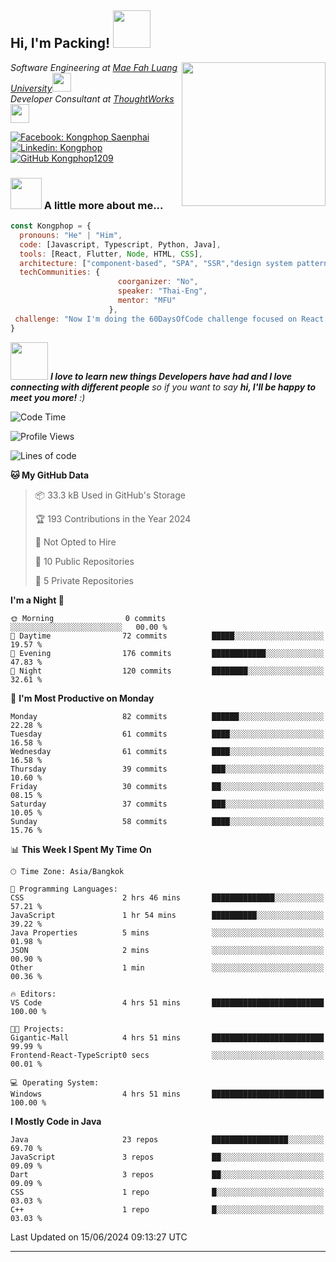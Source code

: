 <h2> Hi, I'm Packing! <img src="https://media.giphy.com/media/mGcNjsfWAjY5AEZNw6/giphy.gif" width="60"></h2>
<img align='right' src="https://media.giphy.com/media/ieyl9zmCjO4b4t6qoY/giphy.gif" width="230">
<p><em>Software Engineering at <a href="http://www.unb.br">Mae Fah Luang University</a><img src="https://media.giphy.com/media/fYSnHlufseco8Fh93Z/giphy.gif" width="30"></br>Developer Consultant at <a href="https://www.thoughtworks.com">ThoughtWorks</a><img src="https://media.giphy.com/media/WUlplcMpOCEmTGBtBW/giphy.gif" width="30"> 
</em></p>

[![Facebook: Kongphop Saenphai](https://img.shields.io/badge/-Kongphop%20Saenphai-1877F2?style=flat-square&logo=facebook&logoColor=white&link=https://www.facebook.com/profile.php?id=100009078336515)](https://www.facebook.com/profile.php?id=100009078336515)
[![Linkedin: Kongphop](https://img.shields.io/badge/-Kongphop-blue?style=flat-square&logo=Linkedin&logoColor=white&link=https://www.linkedin.com/in/kongphop-saenphai-34a557288/)](https://www.linkedin.com/in/kongphop-saenphai-34a557288/)
[![GitHub Kongphop1209](https://img.shields.io/github/followers/Kongphop1209?label=follow&style=social)](https://github.com/kongphop1209)


### <img src="https://media.giphy.com/media/VgCDAzcKvsR6OM0uWg/giphy.gif" width="50"> A little more about me...  

```javascript
const Kongphop = {
  pronouns: "He" | "Him",
  code: [Javascript, Typescript, Python, Java],
  tools: [React, Flutter, Node, HTML, CSS],
  architecture: ["component-based", "SPA", "SSR","design system pattern"],
  techCommunities: {
                        coorganizer: "No",
                        speaker: "Thai-Eng",
                        mentor: "MFU"
                      },
 challenge: "Now I'm doing the 60DaysOfCode challenge focused on React and Mobile App"
}
```

<img src="https://media.giphy.com/media/LnQjpWaON8nhr21vNW/giphy.gif" width="60"> <em><b>I love to learn new things Developers have had and I love connecting with different people</b> so if you want to say <b>hi, I'll be happy to meet you more!</b> :)</em>

<!--START_SECTION:waka-->
![Code Time](http://img.shields.io/badge/Code%20Time-41%20hrs%2021%20mins-blue)

![Profile Views](http://img.shields.io/badge/Profile%20Views-0-blue)

![Lines of code](https://img.shields.io/badge/From%20Hello%20World%20I%27ve%20Written-2.3%20million%20lines%20of%20code-blue)

**🐱 My GitHub Data** 

> 📦 33.3 kB Used in GitHub's Storage 
 > 
> 🏆 193 Contributions in the Year 2024
 > 
> 🚫 Not Opted to Hire
 > 
> 📜 10 Public Repositories 
 > 
> 🔑 5 Private Repositories 
 > 
**I'm a Night 🦉** 

```text
🌞 Morning                0 commits           ░░░░░░░░░░░░░░░░░░░░░░░░░   00.00 % 
🌆 Daytime                72 commits          █████░░░░░░░░░░░░░░░░░░░░   19.57 % 
🌃 Evening                176 commits         ████████████░░░░░░░░░░░░░   47.83 % 
🌙 Night                  120 commits         ████████░░░░░░░░░░░░░░░░░   32.61 % 
```
📅 **I'm Most Productive on Monday** 

```text
Monday                   82 commits          ██████░░░░░░░░░░░░░░░░░░░   22.28 % 
Tuesday                  61 commits          ████░░░░░░░░░░░░░░░░░░░░░   16.58 % 
Wednesday                61 commits          ████░░░░░░░░░░░░░░░░░░░░░   16.58 % 
Thursday                 39 commits          ███░░░░░░░░░░░░░░░░░░░░░░   10.60 % 
Friday                   30 commits          ██░░░░░░░░░░░░░░░░░░░░░░░   08.15 % 
Saturday                 37 commits          ███░░░░░░░░░░░░░░░░░░░░░░   10.05 % 
Sunday                   58 commits          ████░░░░░░░░░░░░░░░░░░░░░   15.76 % 
```


📊 **This Week I Spent My Time On** 

```text
🕑︎ Time Zone: Asia/Bangkok

💬 Programming Languages: 
CSS                      2 hrs 46 mins       ██████████████░░░░░░░░░░░   57.21 % 
JavaScript               1 hr 54 mins        ██████████░░░░░░░░░░░░░░░   39.22 % 
Java Properties          5 mins              ░░░░░░░░░░░░░░░░░░░░░░░░░   01.98 % 
JSON                     2 mins              ░░░░░░░░░░░░░░░░░░░░░░░░░   00.90 % 
Other                    1 min               ░░░░░░░░░░░░░░░░░░░░░░░░░   00.36 % 

🔥 Editors: 
VS Code                  4 hrs 51 mins       █████████████████████████   100.00 % 

🐱‍💻 Projects: 
Gigantic-Mall            4 hrs 51 mins       █████████████████████████   99.99 % 
Frontend-React-TypeScript0 secs              ░░░░░░░░░░░░░░░░░░░░░░░░░   00.01 % 

💻 Operating System: 
Windows                  4 hrs 51 mins       █████████████████████████   100.00 % 
```

**I Mostly Code in Java** 

```text
Java                     23 repos            █████████████████░░░░░░░░   69.70 % 
JavaScript               3 repos             ██░░░░░░░░░░░░░░░░░░░░░░░   09.09 % 
Dart                     3 repos             ██░░░░░░░░░░░░░░░░░░░░░░░   09.09 % 
CSS                      1 repo              █░░░░░░░░░░░░░░░░░░░░░░░░   03.03 % 
C++                      1 repo              █░░░░░░░░░░░░░░░░░░░░░░░░   03.03 % 
```




 Last Updated on 15/06/2024 09:13:27 UTC
<!--END_SECTION:waka-->


---


